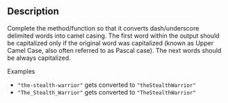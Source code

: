 ## Description

Complete the method/function so that it converts dash/underscore delimited words into camel casing. The first word within the output should be capitalized only if the original word was capitalized (known as Upper Camel Case, also often referred to as Pascal case). The next words should be always capitalized.

Examples

- `"the-stealth-warrior"` gets converted to `"theStealthWarrior"`
- `"The_Stealth_Warrior"` gets converted to `"TheStealthWarrior"`
